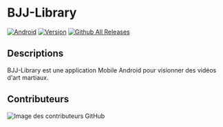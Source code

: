 # BJJ-Library

[![Android](https://img.shields.io/badge/Android-yes-87CEFA.svg)](#README)
[![Version](https://img.shields.io/badge/Version-0.5.0-1E90FF)](https://github.com/iTeam-S/BJJ-Library/releases)
[![Github All Releases](https://img.shields.io/github/downloads/iTeam-S/BJJ-Library/total.svg)](https://github.com/iTeam-S/BJJ-Library/releases/download/0.5.0/BJJ.Library-v.0.5.0-beta.apk)

## Descriptions 
BJJ-Library est une application Mobile Android pour visionner des vidéos d'art martiaux.


 ## Contributeurs
![Image des contributeurs GitHub](https://contrib.rocks/image?repo=iTeam-S/BJJ-Library)
